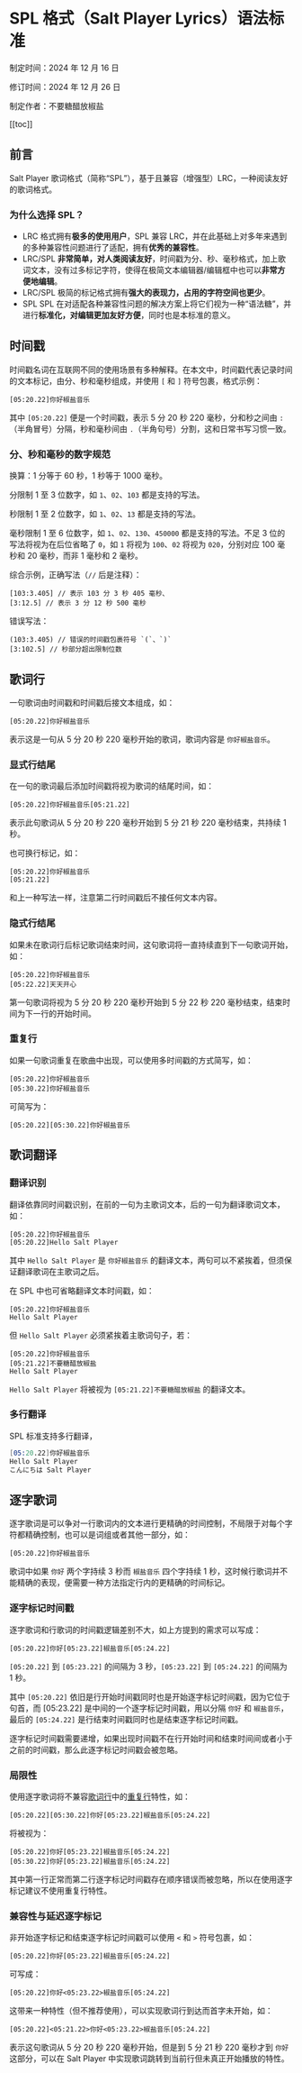 # SPL 格式（Salt Player Lyrics）语法标准

制定时间：2024 年 12 月 16 日

修订时间：2024 年 12 月 26 日

制定作者：不要糖醋放椒盐

[[toc]]

## 前言

Salt Player 歌词格式（简称“SPL”），基于且兼容（增强型）LRC，一种阅读友好的歌词格式。

### 为什么选择 SPL？

- LRC 格式拥有**极多的使用用户**，SPL 兼容 LRC，并在此基础上对多年来遇到的多种兼容性问题进行了适配，拥有**优秀的兼容性**。
- LRC/SPL **非常简单，对人类阅读友好**，时间戳为分、秒、毫秒格式，加上歌词文本，没有过多标记字符，使得在极简文本编辑器/编辑框中也可以**非常方便地编辑**。
- LRC/SPL 极简的标记格式拥有**强大的表现力，占用的字符空间也更少**。
- SPL SPL 在对适配各种兼容性问题的解决方案上将它们视为一种“语法糖”，并进行**标准化，对编辑更加友好方便**，同时也是本标准的意义。

## 时间戳

时间戳名词在互联网不同的使用场景有多种解释。在本文中，时间戳代表记录时间的文本标记，由分、秒和毫秒组成，并使用 `[` 和 `]` 符号包裹，格式示例：

```
[05:20.22]你好椒盐音乐
```

其中 `[05:20.22]` 便是一个时间戳，表示 5 分 20 秒 220 毫秒，分和秒之间由 `:`（半角冒号）分隔，秒和毫秒间由 `.`（半角句号）分割，这和日常书写习惯一致。

### 分、秒和毫秒的数字规范

换算：1 分等于 60 秒，1 秒等于 1000 毫秒。

分限制 1 至 3 位数字，如 `1`、`02`、`103` 都是支持的写法。

秒限制 1 至 2 位数字，如 `1`、`02`、`13` 都是支持的写法。

毫秒限制 1 至 6 位数字，如 `1`、`02`、`130`、`450000` 都是支持的写法。不足 3 位的写法将视为在后位省略了 `0`，如 `1` 将视为 `100`、`02` 将视为 `020`，分别对应 100 毫秒和 20 毫秒，而非 1 毫秒和 2 毫秒。

综合示例，正确写法（`//` 后是注释）：

```
[103:3.405] // 表示 103 分 3 秒 405 毫秒、
[3:12.5] // 表示 3 分 12 秒 500 毫秒
```

错误写法：

```
(103:3.405) // 错误的时间戳包裹符号 `(`、`)`
[3:102.5] // 秒部分超出限制位数
```

## 歌词行

一句歌词由时间戳和时间戳后接文本组成，如：

```
[05:20.22]你好椒盐音乐
```

表示这是一句从 5 分 20 秒 220 毫秒开始的歌词，歌词内容是 `你好椒盐音乐`。

### 显式行结尾

在一句的歌词最后添加时间戳将视为歌词的结尾时间，如：

```
[05:20.22]你好椒盐音乐[05:21.22]
```

表示此句歌词从 5 分 20 秒 220 毫秒开始到 5 分 21 秒 220 毫秒结束，共持续 1 秒。

也可换行标记，如：

```
[05:20.22]你好椒盐音乐
[05:21.22]
```

和上一种写法一样，注意第二行时间戳后不接任何文本内容。

### 隐式行结尾

如果未在歌词行后标记歌词结束时间，这句歌词将一直持续直到下一句歌词开始，如：

```
[05:20.22]你好椒盐音乐
[05:22.22]天天开心
```

第一句歌词将视为 5 分 20 秒 220 毫秒开始到 5 分 22 秒 220 毫秒结束，结束时间为下一行的开始时间。

### 重复行

如果一句歌词重复在歌曲中出现，可以使用多时间戳的方式简写，如：

```
[05:20.22]你好椒盐音乐
[05:30.22]你好椒盐音乐
```

可简写为：

```
[05:20.22][05:30.22]你好椒盐音乐
```

## 歌词翻译

### 翻译识别

翻译依靠同时间戳识别，在前的一句为主歌词文本，后的一句为翻译歌词文本，如：

```
[05:20.22]你好椒盐音乐
[05:20.22]Hello Salt Player
```

其中 `Hello Salt Player` 是 `你好椒盐音乐` 的翻译文本，两句可以不紧挨着，但须保证翻译歌词在主歌词之后。

在 SPL 中也可省略翻译文本时间戳，如：

```
[05:20.22]你好椒盐音乐
Hello Salt Player
```

但 `Hello Salt Player` 必须紧挨着主歌词句子，若：

```
[05:20.22]你好椒盐音乐
[05:21.22]不要糖醋放椒盐
Hello Salt Player
```

`Hello Salt Player` 将被视为 `[05:21.22]不要糖醋放椒盐` 的翻译文本。

### 多行翻译

SPL 标准支持多行翻译，

```s
[05:20.22]你好椒盐音乐
Hello Salt Player
こんにちは Salt Player
```

## 逐字歌词

逐字歌词是可以争对一行歌词内的文本进行更精确的时间控制，不局限于对每个字符都精确控制，也可以是词组或者其他一部分，如：

```
[05:20.22]你好椒盐音乐
```

歌词中如果 `你好` 两个字持续 3 秒而 `椒盐音乐` 四个字持续 1 秒，这时候行歌词并不能精确的表现，便需要一种方法指定行内的更精确的时间标记。

### 逐字标记时间戳

逐字歌词和行歌词的时间戳逻辑差别不大，如上方提到的需求可以写成：

```
[05:20.22]你好[05:23.22]椒盐音乐[05:24.22]
```

`[05:20.22]` 到 `[05:23.22]` 的间隔为 3 秒，`[05:23.22]` 到 `[05:24.22]` 的间隔为 1 秒。

其中 `[05:20.22]` 依旧是行开始时间戳同时也是开始逐字标记时间戳，因为它位于句首，而 [05:23.22] 是中间的一个逐字标记时间戳，用以分隔 `你好` 和 `椒盐音乐`，最后的 `[05:24.22]` 是行结束时间戳同时也是结束逐字标记时间戳。

逐字标记时间戳需要递增，如果出现时间戳不在行开始时间和结束时间间或者小于之前的时间戳，那么此逐字标记时间戳会被忽略。

### 局限性

使用逐字歌词将不兼容[歌词行](#歌词行)中的[重复行](#重复行)特性，如：

```
[05:20.22][05:30.22]你好[05:23.22]椒盐音乐[05:24.22]
```

将被视为：

```
[05:20.22]你好[05:23.22]椒盐音乐[05:24.22]
[05:30.22]你好[05:23.22]椒盐音乐[05:24.22]
```

其中第一行正常而第二行逐字标记时间戳存在顺序错误而被忽略，所以在使用逐字标记建议不使用重复行特性。

### 兼容性与延迟逐字标记

非开始逐字标记和结束逐字标记时间戳可以使用 `<` 和 `>` 符号包裹，如：

```
[05:20.22]你好[05:23.22]椒盐音乐[05:24.22]
```

可写成：

```
[05:20.22]你好<05:23.22>椒盐音乐[05:24.22]
```

这带来一种特性（但不推荐使用），可以实现歌词行到达而首字未开始，如：

```
[05:20.22]<05:21.22>你好<05:23.22>椒盐音乐[05:24.22]
```

表示这句歌词从 5 分 20 秒 220 毫秒开始，但是到 5 分 21 秒 220 毫秒才到 `你好` 这部分，可以在 Salt Player 中实现歌词跳转到当前行但未真正开始播放的特性。